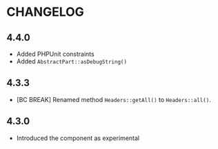 CHANGELOG
=========

4.4.0
-----

 * Added PHPUnit constraints
 * Added `AbstractPart::asDebugString()`

4.3.3
-----

 * [BC BREAK] Renamed method `Headers::getAll()` to `Headers::all()`.

4.3.0
-----

 * Introduced the component as experimental
